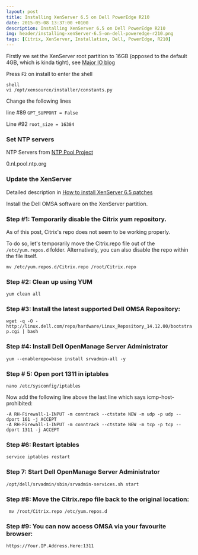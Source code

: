 ```yaml
---
layout: post
title: Installing XenServer 6.5 on Dell PowerEdge R210
date: 2015-05-08 13:37:00 +0100
description: Installing XenServer 6.5 on Dell PowerEdge R210 
img: header/installing-xenServer-6.5-on-dell-poweredge-r210.png
tags: [Citrix, XenServer, Installation, Dell, PowerEdge, R210]
---
```

Firstly we set the XenServer root partition to 16GB (opposed to the default 4GB, which is kinda tight), see [Major IO blog](https://major.io/2012/01/13/xenserver-6-disable-gpt-and-get-a-larger-root-partition/)

Press ```F2``` on install to enter the shell

    shell
    vi /opt/xensource/installer/constants.py

Change the following lines

line #89 ```GPT_SUPPORT = False```

Line #92 ```root_size = 16384```


### Set NTP servers

NTP Servers from [NTP Pool Project](http://www.pool.ntp.org/en/)

0.nl.pool.ntp.org


### Update the XenServer 
Detailed description in [How to install XenServer 6.5 patches](https://code.berrydejager.com/how-to-install-xenserver-6-5-patches/)

Install the Dell OMSA software on the XenServer partition.

### Step #1: Temporarily disable the Citrix yum repository.

As of this post, Citrix's repo does not seem to be working properly.

To do so, let's temporarily move the Citrix.repo file out of the ```/etc/yum.repos.d``` folder.
Alternatively, you can also disable the repo within the file itself.

```mv /etc/yum.repos.d/Citrix.repo /root/Citrix.repo```

### Step #2: Clean up using YUM

```yum clean all```

### Step #3: Install the latest supported Dell OMSA Repository:

```wget -q -O - http://linux.dell.com/repo/hardware/Linux_Repository_14.12.00/bootstrap.cgi | bash```

### Step #4: Install Dell OpenManage Server Administrator

```yum --enablerepo=base install srvadmin-all -y```

### Step # 5: Open port 1311 in iptables

```nano /etc/sysconfig/iptables```

Now add the following line above the last line which says icmp-host-prohibited:

```
-A RH-Firewall-1-INPUT -m conntrack --ctstate NEW -m udp -p udp --dport 161 -j ACCEPT
-A RH-Firewall-1-INPUT -m conntrack --ctstate NEW -m tcp -p tcp --dport 1311 -j ACCEPT
```

### Step #6: Restart iptables

```service iptables restart```

### Step 7: Start Dell OpenManage Server Administrator

```/opt/dell/srvadmin/sbin/srvadmin-services.sh start```

### Step #8: Move the Citrix.repo file back to the original location:

``` mv /root/Citrix.repo /etc/yum.repos.d```

### Step #9: You can now access OMSA via your favourite browser:

```https://Your.IP.Address.Here:1311```
